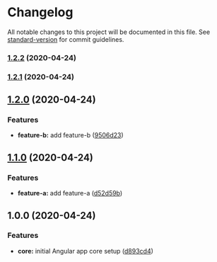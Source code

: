 # Changelog

All notable changes to this project will be documented in this file. See [standard-version](https://github.com/conventional-changelog/standard-version) for commit guidelines.

### [1.2.2](https://github.com/sebgos/husky-demo/compare/v1.2.1...v1.2.2) (2020-04-24)

### [1.2.1](https://github.com/sebgos/husky-demo/compare/v1.2.0...v1.2.1) (2020-04-24)

## [1.2.0](https://github.com/sebgos/husky-demo/compare/v1.1.0...v1.2.0) (2020-04-24)

### Features

- **feature-b:** add feature-b ([9506d23](https://github.com/sebgos/husky-demo/commit/9506d23f86cf11a2c37c67e91bcfd801568f4af9))

## [1.1.0](https://github.com/sebgos/husky-demo/compare/v1.0.0...v1.1.0) (2020-04-24)

### Features

- **feature-a:** add feature-a ([d52d59b](https://github.com/sebgos/husky-demo/commit/d52d59bc312ffbacb64b4c4c64a86100e0d7c7cf))

## 1.0.0 (2020-04-24)

### Features

- **core:** initial Angular app core setup ([d893cd4](https://github.com/sebgos/husky-demo/commit/d893cd4373c2f02f18b02808d97d4cf12423088f))
